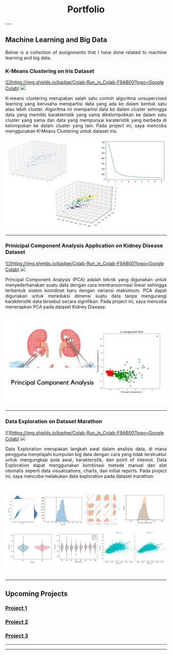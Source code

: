 <h1 align="center"> Portfolio </h1>
---

## Machine Learning and Big Data
<p align="justify"> Below is a collection of assignments that I have done related to machine learning and big data. </p>

### K-Means Clustering on Iris Dataset
[![](https://img.shields.io/badge/Colab-Run_in_Colab-F9AB00?logo=Google Colab)](https://colab.research.google.com/drive/1mL94ksbf27LqeJf5X_cX95np5yA4qG-H?usp=sharing) 
[![](https://img.shields.io/badge/Github-View_in_GitHub-3776AB?logo=GitHub)](https://github.com/lisyaaprl/lisyaaprl.github.io/blob/main/project/Clustering_Dataset_Iris.ipynb)
<p align="justify"> K-means clustering merupakan salah satu contoh algoritma unsupervised learning yang berusaha mempartisi data yang ada ke dalam bentuk satu atau lebih cluster. Algoritma ini mempartisi data ke dalam cluster sehingga data yang memiliki karakteristik yang sama dikelompokkan ke dalam satu cluster yang sama dan data yang mempunyai karateristik yang berbeda di kelompokan ke dalam cluster yang lain. Pada project ini, saya mencoba menggunakan K-Means Clustering untuk dataset iris. </p>
<img src="images/project1.png?raw=true"/>

---
### Prinicipal Component Analysis Application on Kidney Disease Dataset
[![](https://img.shields.io/badge/Colab-Run_in_Colab-F9AB00?logo=Google Colab)](https://colab.research.google.com/drive/1QDEdfUXdieEAFGMOcZnBShEOBGvoMaRm?usp=sharing) 
[![](https://img.shields.io/badge/GitHub-View_in_GitHub-3776AB?logo=GitHub)](https://github.com/lisyaaprl/lisyaaprl.github.io/blob/main/project/PCA_Dataset_Kidney_Disease.ipynb)
<p align="justify"> Principal Component Analysis (PCA) adalah teknik yang digunakan untuk menyederhanakan suatu data dengan cara mentransormasi linear sehingga terbentuk sistem koordinat baru dengan variansi maksimum. PCA dapat digunakan untuk mereduksi dimensi suatu data tanpa mengurangi karakteristik data tersebut secara signifikan. Pada project ini, saya mencoba menerapkan PCA pada dataset Kidney Disease. </p>
<img src="images/project2.png?raw=true"/>

---
### Data Exploration on Dataset Marathon
[![](https://img.shields.io/badge/Colab-Run_in_Colab-F9AB00?logo=Google Colab)](https://colab.research.google.com/drive/1nEqJyygDkMe71iM_5BNtFnsWpPJBglBW?usp=sharing) 
[![](https://img.shields.io/badge/GitHub-View_in_GitHub-3776AB?logo=GitHub)](https://github.com/lisyaaprl/lisyaaprl.github.io/blob/main/project/Exploration_Dataset_Marathon.ipynb)
<p align="justify"> Data Exploration merupakan langkah awal dalam analisis data, di mana pengguna menjelajahi kumpulan big data dengan cara yang tidak terstruktur untuk mengungkap pola awal, karakteristik, dan point of interest. Data Exploration dapat menggunakan kombinasi metode manual dan alat otomatis seperti data visualizations, charts, dan initial reports. Pada project ini, saya mencoba melakukan data exploration pada dataset marathon. </p>
<img src="images/project3.png?raw=true"/>

---

## Upcoming Projects
### [Project 1](https://colab.research.google.com/drive/1n38WugLUCpfnu0zgIq0tk_eAW1LWAeei?usp=sharing)
### [Project 2](https://colab.research.google.com/drive/1n38WugLUCpfnu0zgIq0tk_eAW1LWAeei?usp=sharing)
### [Project 3](https://colab.research.google.com/drive/1n38WugLUCpfnu0zgIq0tk_eAW1LWAeei?usp=sharing)
---




---
<!-- Remove above link if you don't want to attibute -->
